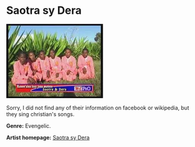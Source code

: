 # Saotra sy Dera

![Saotra sy Dera](saotra-sy-dera.jpg)

Sorry, I did not find any of their information on facebook or wikipedia, but they sing christian's songs.

**Genre:** Evengelic.

**Artist homepage:** [Saotra sy Dera](https://web.facebook.com/saotra.sydera?_rdc=1&_rdr)
